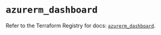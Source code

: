 # `azurerm_dashboard`

Refer to the Terraform Registry for docs: [`azurerm_dashboard`](https://registry.terraform.io/providers/hashicorp/azurerm/3.110.0/docs/resources/dashboard).
